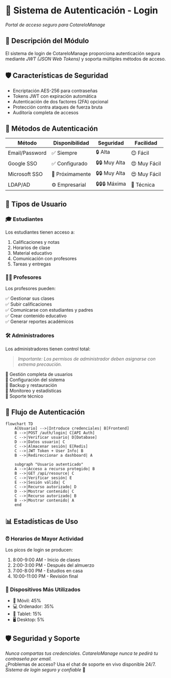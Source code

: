 # 🔐 **Sistema de Autenticación - Login**

*Portal de acceso seguro para CotareloManage*

## 🎯 **Descripción del Módulo**

El sistema de login de CotareloManage proporciona autenticación segura mediante *JWT (JSON Web Tokens)* y soporta múltiples métodos de acceso.

## 🛡️ **Características de Seguridad**

- Encriptación AES-256 para contraseñas
- Tokens JWT con expiración automática
- Autenticación de dos factores (2FA) opcional
- Protección contra ataques de fuerza bruta
- Auditoría completa de accesos

## 🚪 **Métodos de Autenticación**

| **Método**       | **Disponibilidad** | **Seguridad** | **Facilidad** |
|-------------------|--------------------|---------------|---------------|
| Email/Password   | ✅ Siempre        | 🔒 Alta      | 😊 Fácil     |
| Google SSO       | ✅ Configurado    | 🔒🔒 Muy Alta | 😍 Muy Fácil |
| Microsoft SSO    | 🔄 Próximamente   | 🔒🔒 Muy Alta | 😍 Muy Fácil |
| LDAP/AD          | ⚙️ Empresarial   | 🔒🔒🔒 Máxima | 🤔 Técnica   |

## 👥 **Tipos de Usuario**

### 🎓 **Estudiantes**

Los estudiantes tienen acceso a:

1. Calificaciones y notas
2. Horarios de clase
3. Material educativo
4. Comunicación con profesores
5. Tareas y entregas

### 👩‍🏫 **Profesores**

Los profesores pueden:

✅ Gestionar sus clases  
✅ Subir calificaciones  
✅ Comunicarse con estudiantes y padres  
✅ Crear contenido educativo  
✅ Generar reportes académicos

### 🛠️ **Administradores**

Los administradores tienen control total:

> *Importante: Los permisos de administrador deben asignarse con extrema precaución.*

🔧 Gestión completa de usuarios  
🔧 Configuración del sistema  
🔧 Backup y restauración  
🔧 Monitoreo y estadísticas  
🔧 Soporte técnico

## 🔄 **Flujo de Autenticación**

```mermaid
flowchart TD
    A[Usuario] -->|Introduce credenciales| B[Frontend]
    B -->|POST /auth/login| C[API Auth]
    C -->|Verificar usuario| D[Database]
    D -->|Datos usuario| C
    C -->|Almacenar sesión| E[Redis]
    C -->|JWT Token + User Info| B
    B -->|Redireccionar a dashboard| A

    subgraph "Usuario autenticado"
    A -->|Acceso a recurso protegido| B
    B -->|GET /api/resource| C
    C -->|Verificar sesión| E
    E -->|Sesión válida| C
    C -->|Recurso autorizado| D
    D -->|Mostrar contenido| C
    C -->|Recurso autorizado| B
    B -->|Mostrar contenido| A
    end
```

## 📊 **Estadísticas de Uso**

### ⏰ **Horarios de Mayor Actividad**

Los picos de login se producen:

1. 8:00-9:00 AM - Inicio de clases
2. 2:00-3:00 PM - Después del almuerzo
3. 7:00-8:00 PM - Estudios en casa
4. 10:00-11:00 PM - Revisión final

### 📱 **Dispositivos Más Utilizados**

- 📱 Móvil: 45%
- 💻 Ordenador: 35%
- 📱 Tablet: 15%
- 🖥️ Desktop: 5%

## 🛡️ **Seguridad y Soporte**

*Nunca compartas tus credenciales. CotareloManage nunca te pedirá tu contraseña por email.*  
¿Problemas de acceso? Usa el chat de soporte en vivo disponible 24/7.  
*Sistema de login seguro y confiable* 🔐